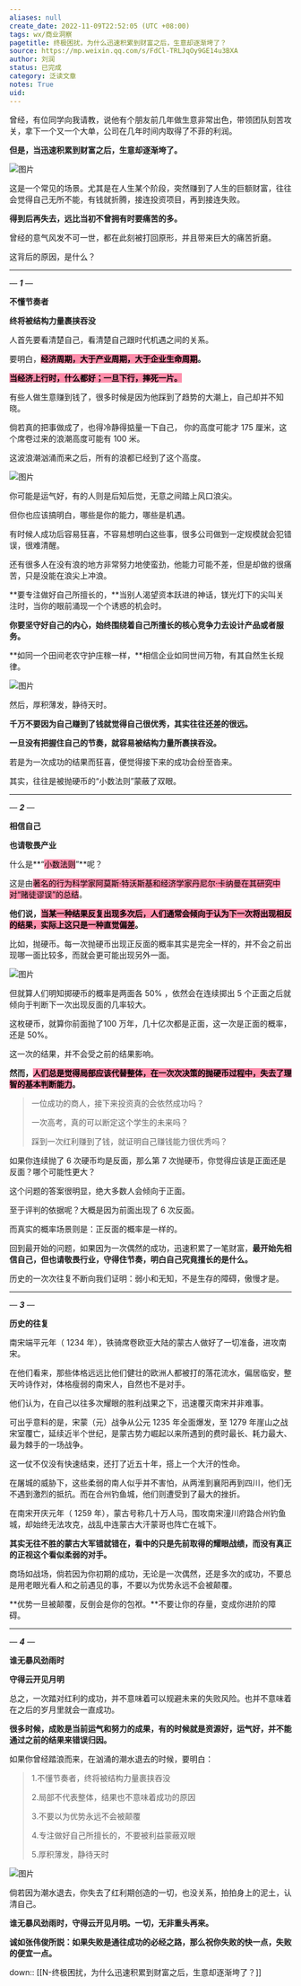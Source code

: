 ```yaml
---
aliases: null
create_date: 2022-11-09T22:52:05 (UTC +08:00)
tags: wx/商业洞察
pagetitle: 终极困扰，为什么迅速积累到财富之后，生意却逐渐垮了？
source: https://mp.weixin.qq.com/s/FdCl-TRLJqOy9GE14u3BXA
author: 刘润
status: 已完成
category: 泛读文章
notes: True
uid: 
---
```


曾经，有位同学向我请教，说他有个朋友前几年做生意非常出色，带领团队刻苦攻关，拿下一个又一个大单，公司在几年时间内取得了不菲的利润。

**但是，当迅速积累到财富之后，生意却逐渐垮了。**

![图片](https://mmbiz.qpic.cn/mmbiz_jpg/Eia1pKbzLGbQibLIgA1Km3NvcwqkM8CgC4aKJNLJS4gJicWfjrcsoCX3SictiadIGJsGCZPYDFqdYAv6CjuFrN3xWrw/640?wx_fmt=jpeg&wxfrom=5&wx_lazy=1&wx_co=1)

这是一个常见的场景。尤其是在人生某个阶段，突然赚到了人生的巨额财富，往往会觉得自己无所不能，有钱就折腾，接连投资项目，再到接连失败。

**得到后再失去，远比当初不曾拥有时要痛苦的多。**

曾经的意气风发不可一世，都在此刻被打回原形，并且带来巨大的痛苦折磨。

这背后的原因，是什么？

___

_—_ _****1****_ _—_

**不懂节奏者**

**终将被结构力量裹挟吞没**

人首先要看清楚自己，看清楚自己跟时代机遇之间的关系。 

要明白，**<mark style="background: #FF5582A6;">经济周期，大于产业周期，大于企业生命周期</mark>。**

**<mark style="background: #FF5582A6;">当经济上行时，什么都好；一旦下行，摔死一片。</mark>**

有些人做生意赚到钱了，很多时候是因为他踩到了趋势的大潮上，自己却并不知晓。   

倘若真的把事做成了，也得冷静得掂量一下自己， 你的高度可能才 175 厘米，这个席卷过来的浪潮高度可能有 100 米。 

这波浪潮汹涌而来之后，所有的浪都已经到了这个高度。

![图片](https://mmbiz.qpic.cn/mmbiz_jpg/Eia1pKbzLGbQibLIgA1Km3NvcwqkM8CgC4XT607bA1bw9m3WaplfQyONsFPpW623NRFVQvpxiaOGB7LZSzDDpcycw/640?wx_fmt=jpeg&wxfrom=5&wx_lazy=1&wx_co=1)

你可能是运气好，有的人则是后知后觉，无意之间踏上风口浪尖。   

但你也应该搞明白，哪些是你的能力，哪些是机遇。 

有时候人成功后容易狂喜，不容易想明白这些事，很多公司做到一定规模就会犯错误，很难清醒。 

还有很多人在没有浪的地方非常努力地使蛮劲，他能力可能不差，但是却做的很痛苦，只是没能在浪尖上冲浪。 

**要专注做好自己所擅长的，**当别人渴望资本跃进的神话，镁光灯下的尖叫关注时，当你的眼前涌现一个个诱惑的机会时。

**你要坚守好自己的内心，始终围绕着自己所擅长的核心竞争力去设计产品或者服务。**

**如同一个田间老农守护庄稼一样，**相信企业如同世间万物，有其自然生长规律。 

![图片](https://mmbiz.qpic.cn/mmbiz_png/Eia1pKbzLGbQibLIgA1Km3NvcwqkM8CgC4o1pykCvd9cutQibCEWluZHoQu29OHuEI1susphHibyE0Rt6Y8zM9T6Ew/640?wx_fmt=jpeg&wxfrom=5&wx_lazy=1&wx_co=1)

然后，厚积薄发，静待天时。 

**千万不要因为自己赚到了钱就觉得自己很优秀，其实往往还差的很远。** 

**一旦没有把握住自己的节奏，就容易被结构力量所裹挟吞没。**

若是为一次成功的结果而狂喜，便觉得接下来的成功会纷至沓来。

其实，往往是被抛硬币的“小数法则”蒙蔽了双眼。

___

_—_ _****2****_ _—_

**相信自己**

**也请敬畏产业**

什么是**“<mark style="background: #FF5582A6;">小数法则</mark>”**呢？

这是由<mark style="background: #FF5582A6;">著名的行为科学家阿莫斯·特沃斯基和经济学家丹尼尔·卡纳曼在其研究中对“赌徒谬误”的总结</mark>。

**他们说，<mark style="background: #FF5582A6;">当某一种结果反复出现多次后，人们通常会倾向于认为下一次将出现相反的结果，实际上这只是一种直觉偏差</mark>。**

比如，抛硬币。每一次抛硬币出现正反面的概率其实是完全一样的，并不会之前出现哪一面比较多，而就会更可能出现另外一面。 

![图片](https://mmbiz.qpic.cn/mmbiz_gif/Eia1pKbzLGbQibLIgA1Km3NvcwqkM8CgC4NAHHpZbfSEKmHZx8JonNibiayTfGJ1L8H8XicT2WH6lfd3x9C6QQzAwug/640?wx_fmt=gif&wxfrom=5&wx_lazy=1)

但就算人们明知掷硬币的概率是两面各 50% ，依然会在连续掷出 5 个正面之后就倾向于判断下一次出现反面的几率较大。 

这枚硬币，就算你前面抛了100 万年，几十亿次都是正面，这一次是正面的概率，还是 50%。 

这一次的结果，并不会受之前的结果影响。 

**然而，<mark style="background: #FF5582A6;">人们总是觉得局部应该代替整体，在一次次决策的抛硬币过程中，失去了理智的基本判断能力</mark>。** 

> 一位成功的商人，接下来投资真的会依然成功吗？ 
> 
> 一次高考，真的可以断定这个学生的未来吗？ 
> 
> 踩到一次红利赚到了钱，就证明自己赚钱能力很优秀吗？  

如果你连续抛了 6 次硬币均是反面，那么第 7 次抛硬币，你觉得应该是正面还是反面？哪个可能性更大？   

这个问题的答案很明显，绝大多数人会倾向于正面。 

至于评判的依据呢？大概是因为前面出现了 6 次反面。 

而真实的概率场景则是：正反面的概率是一样的。 

回到最开始的问题，如果因为一次偶然的成功，迅速积累了一笔财富，**最开始先相信自己，但也请敬畏行业，守得住节奏，明白自己究竟擅长的是什么。**

历史的一次次往复不断向我们证明：弱小和无知，不是生存的障碍，傲慢才是。

___

_—_ _****3****_ _—_

**历史的往复**

南宋端平元年（ 1234 年），铁骑席卷欧亚大陆的蒙古人做好了一切准备，进攻南宋。 

在他们看来，那些体格远远比他们健壮的欧洲人都被打的落花流水，偏居临安，整天吟诗作对，体格瘦弱的南宋人，自然也不是对手。 

他们认为，在自己以往多次耀眼的胜利战果之下，迅速覆灭南宋并非难事。 

可出乎意料的是，宋蒙（元）战争从公元 1235 年全面爆发，至 1279 年崖山之战宋室覆亡，延续近半个世纪，是蒙古势力崛起以来所遇到的费时最长、耗力最大、最为棘手的一场战争。 

这一仗不仅没有快速结束，还打了近五十年，搭上一个大汗的性命。 

在屠城的威胁下，这些柔弱的南人似乎并不害怕，从两淮到襄阳再到四川，他们无不遇到激烈的抵抗。而在合州钓鱼城，他们则遭受到了最大的挫折。 

在南宋开庆元年（ 1259 年），蒙古号称几十万人马，围攻南宋潼川府路合州钓鱼城，却始终无法攻克，战乱中连蒙古大汗蒙哥也阵亡在城下。 

**其实无往不胜的蒙古大军错就错在，看中的只是先前取得的耀眼战绩，而没有真正的正视这个看似柔弱的对手。** 

商场如战场，倘若因为你初期的成功，无论是一次偶然，还是多次的成功，不要总是用老眼光看人和之前遇见的事，不要以为优势永远不会被颠覆。

**优势一旦被颠覆，反倒会是你的包袱。**不要让你的存量，变成你进阶的障碍。

___

_—_ _****4****_ _—_

**谁无暴风劲雨时**

**守得云开见月明**

总之，一次踏对红利的成功，并不意味着可以规避未来的失败风险。也并不意味着在之后的岁月里就会一直成功。

**很多时候，成败是当前运气和努力的成果，有的时候就是资源好，运气好，并不能通过之前的结果来错误归因。**

如果你曾经踏浪而来，在汹涌的潮水退去的时候，要明白：

> 1.不懂节奏者，终将被结构力量裹挟吞没
> 
> 2.局部不代表整体，结果也不意味着成功的原因
> 
> 3.不要以为优势永远不会被颠覆
> 
> 4.专注做好自己所擅长的，不要被利益蒙蔽双眼
> 
> 5.厚积薄发，静待天时

![图片](https://mmbiz.qpic.cn/mmbiz_jpg/Eia1pKbzLGbQibLIgA1Km3NvcwqkM8CgC44kDl8h9zXYukia4LYrvpIq4WIQkiceP9h0iaEDFJVqtEGiaQgJJib8G3Zicg/640?wx_fmt=jpeg&wxfrom=5&wx_lazy=1&wx_co=1)

倘若因为潮水退去，你失去了红利期创造的一切，也没关系，拍拍身上的泥土，认清自己。

**谁无暴风劲雨时，守得云开见月明。一切，无非重头再来。**

**诚如张伟俊所説：如果失败是通往成功的必经之路，那么祝你失败的快一点，失败的便宜一点。**  

down:: [[N-终极困扰，为什么迅速积累到财富之后，生意却逐渐垮了？]]